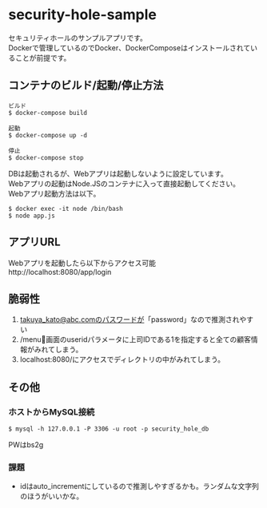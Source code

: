 # security-hole-sample
セキュリティホールのサンプルアプリです。  
Dockerで管理しているのでDocker、DockerComposeはインストールされていることが前提です。

## コンテナのビルド/起動/停止方法
```
ビルド
$ docker-compose build

起動
$ docker-compose up -d

停止
$ docker-compose stop
```  
DBは起動されるが、Webアプリは起動しないように設定しています。  
Webアプリの起動はNode.JSのコンテナに入って直接起動してください。   
Webアプリ起動方法は以下。 
```
$ docker exec -it node /bin/bash
$ node app.js
```

## アプリURL
Webアプリを起動したら以下からアクセス可能  
http://localhost:8080/app/login

## 脆弱性
1. takuya_kato@abc.comのパスワードが「password」なので推測されやすい
2. /menu画面のuseridパラメータに上司IDである1を指定すると全ての顧客情報がみれてしまう。
3. localhost:8080/にアクセスでディレクトリの中がみれてしまう。


## その他
### ホストからMySQL接続
```
$ mysql -h 127.0.0.1 -P 3306 -u root -p security_hole_db
```
PWはbs2g

### 課題
* idはauto_incrementにしているので推測しやすぎるかも。ランダムな文字列のほうがいいかな。